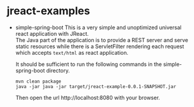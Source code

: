 # jreact-examples

* simple-spring-boot
  This is a very simple and unoptimized universal react application with JReact.  
  The Java part of the application is to provide a REST server and serve static
  resources while there is a ServletFilter rendering each request which accepts
  `text/html` as react application.
  
  It should be sufficient to run the following commands in the simple-spring-boot directory.
  ```shell
  mvn clean package
  java -jar java -jar target/jreact-example-0.0.1-SNAPSHOT.jar
  ```
  Then open the url http://localhost:8080 with your browser.
